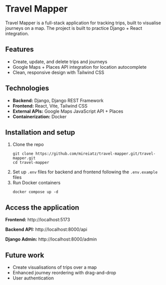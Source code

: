 # Travel Mapper

Travel Mapper is a full-stack application for tracking trips, built to visualise journeys on a map. The project is built to practice Django + React integration.

## Features
- Create, update, and delete trips and journeys
- Google Maps + Places API integration for location autocomplete
- Clean, responsive design with Tailwind CSS

## Technologies
- **Backend:** Django, Django REST Framework
- **Frontend:** React, Vite, Tailwind CSS
- **External APIs:** Google Maps JavaScript API + Places 
- **Containerization:** Docker

## Installation and setup
1. Clone the repo
    ``` 
    git clone https://github.com/mireiatz/travel-mapper.git/travel-mapper.git
    cd travel-mapper
    ```
2. Set up `.env` files for backend and frontend following the `.env.example` files
3. Run Docker containers
    ``` 
    docker compose up -d
    ```

## Access the application
**Frontend:** http://localhost:5173

**Backend API:** http://localhost:8000/api

**Django Admin:** http://localhost:8000/admin

## Future work
- Create visualisations of trips over a map
- Enhanced journey reordering with drag-and-drop
- User authentication